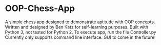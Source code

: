 # OOP-Chess-App
A simple chess app designed to demonstrate aptitude with OOP concepts.
Written and designed by Ben Katz for self-learning purposes.
Built with Python 3, not tested for Python 2.
To execute app, run the file Controller.py
Currently only supports command line interface. GUI to come in the future!
